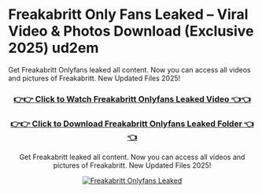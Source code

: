 # Freakabritt Only Fans Leaked – Viral Video & Photos Download (Exclusive 2025) ud2em

Get Freakabritt Onlyfans leaked all content. Now you can access all videos and pictures of Freakabritt. New Updated Files 2025!  
<div align="center">
  
### [👉👉 Click to Watch Freakabritt Onlyfans Leaked Video 👈👈](https://links2leaks.com/freakabritt)  
### [👉👉 Click to Download Freakabritt Onlyfans Leaked Folder 👈👈](https://links2leaks.com/freakabritt)  

Get Freakabritt leaked all content. Now you can access all videos and pictures of Freakabritt. New Updated Files 2025!  

[![Freakabritt Onlyfans Leaked](https://i.ibb.co/93hzkbrt/l2l.gif)](https://links2leaks.com/freakabritt)  

</div>
